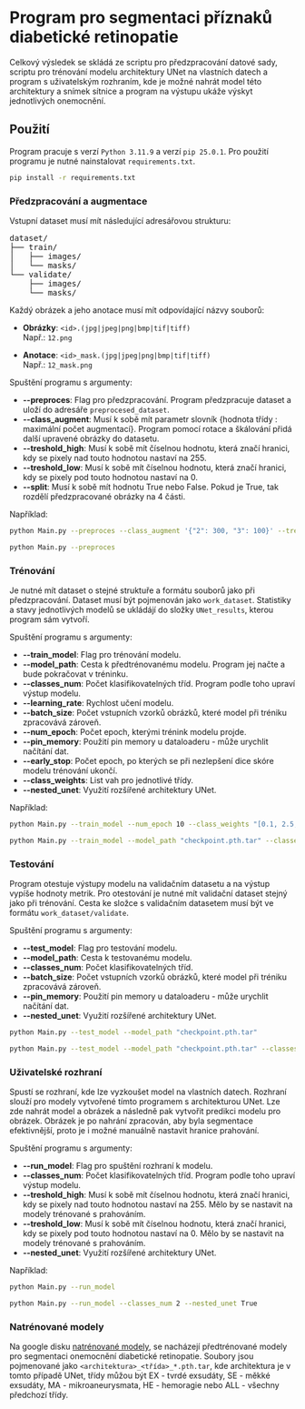 # Program pro segmentaci příznaků diabetické retinopatie
Celkový výsledek se skládá ze scriptu pro předzpracování datové sady, scriptu pro trénování modelu architektury UNet na vlastních datech a program s uživatelským rozhraním, kde je možné nahrát model této architektury a snímek sítnice a program na výstupu ukáže výskyt jednotlivých onemocnění.

## Použití
Program pracuje s verzí `Python 3.11.9` a verzí `pip 25.0.1`. Pro použití programu je nutné nainstalovat `requirements.txt`.
```bash
pip install -r requirements.txt
```


### Předzpracování a augmentace
Vstupní dataset musí mít následující adresářovou strukturu:

<pre>
dataset/ 
├── train/ 
│   ├── images/ 
│   └── masks/ 
└── validate/ 
    ├── images/ 
    └── masks/
</pre>

Každý obrázek a jeho anotace musí mít odpovídající názvy souborů:

- **Obrázky**: `<id>.(jpg|jpeg|png|bmp|tif|tiff)`  
  Např.: `12.png`

- **Anotace**: `<id>_mask.(jpg|jpeg|png|bmp|tif|tiff)`  
  Např.: `12_mask.png`

Spuštění programu s argumenty: 
- **--preproces**: Flag pro předzpracování. Program předzpracuje dataset a uloží do adresáře `preprocesed_dataset`.
- **--class_augment**: Musí k sobě mít parametr slovník {hodnota třídy : maximální počet augmentací}. Program pomocí rotace a škálování přidá další upravené obrázky do datasetu.
- **--treshold_high**: Musí k sobě mít číselnou hodnotu, která značí hranici, kdy se pixely nad touto hodnotou nastaví na 255.
- **--treshold_low**: Musí k sobě mít číselnou hodnotu, která značí hranici, kdy se pixely pod touto hodnotou nastaví na 0.
- **--split**: Musí k sobě mít hodnotu True nebo False. Pokud je True, tak rozdělí předzpracované obrázky na 4 části. 

Například:
```bash
python Main.py --preproces --class_augment '{"2": 300, "3": 100}' --treshold_high 200 --treshold_low 100

python Main.py --preproces
```

### Trénování
Je nutné mít dataset o stejné struktuře a formátu souborů jako při předzpracování. Dataset musí být pojmenován jako `work_dataset`. Statistiky a stavy jednotlivých modelů se ukládájí do složky `UNet_results`, kterou program sám vytvoří.

Spuštění programu s argumenty: 
- **--train_model**: Flag pro trénování modelu.
- **--model_path**: Cesta k předtrénovanému modelu. Program jej načte a bude pokračovat v tréninku.
- **--classes_num**: Počet klasifikovatelných tříd. Program podle toho upraví výstup modelu.
- **--learning_rate**: Rychlost učení modelu.
- **--batch_size**: Počet vstupních vzorků obrázků, které model při tréniku zpracovává zároveň.
- **--num_epoch**: Počet epoch, kterými trénink modelu projde.
- **--pin_memory**: Použití pin memory u dataloaderu - může urychlit načítání dat.
- **--early_stop**: Počet epoch, po kterých se při nezlepšení dice skóre modelu trénování ukončí.
- **--class_weights**: List vah pro jednotlivé třídy.
- **--nested_unet**: Využití rozšířené architektury UNet.

Například:
```bash
python Main.py --train_model --num_epoch 10 --class_weights "[0.1, 2.5, 4, 6, 3.5]"

python Main.py --train_model --model_path "checkpoint.pth.tar" --classes_num 5 --learning_rate 0.0001 --batch_size 1 --num_epoch 50 --pin_memory True --early_stop 10 --class_weights "[0.05, 2.5, 2.5, 4.0, 2.0]" --nested_unet True
```

### Testování
Program otestuje výstupy modelu na validačním datasetu a na výstup vypíše hodnoty metrik. Pro otestování je nutné mít validační dataset stejný jako při trénování. Cesta ke složce s validačním datasetem musí být ve formátu `work_dataset/validate`.

Spuštění programu s argumenty: 
- **--test_model**: Flag pro testování modelu.
- **--model_path**: Cesta k testovanému modelu.
- **--classes_num**: Počet klasifikovatelných tříd.
- **--batch_size**: Počet vstupních vzorků obrázků, které model při tréniku zpracovává zároveň.
- **--pin_memory**: Použití pin memory u dataloaderu - může urychlit načítání dat.
- **--nested_unet**: Využití rozšířené architektury UNet.

```bash
python Main.py --test_model --model_path "checkpoint.pth.tar"

python Main.py --test_model --model_path "checkpoint.pth.tar" --classes_num 5 --batch_size 1 --pin_memory True --nested_unet True
```


### Uživatelské rozhraní
Spustí se rozhraní, kde lze vyzkoušet model na vlastních datech. Rozhraní slouží pro modely vytvořené tímto programem s architekturou UNet. Lze zde nahrát model a obrázek a následně pak vytvořit predikci modelu pro obrázek. Obrázek je po nahrání zpracován, aby byla segmentace efektivnější, proto je i možné manuálně nastavit hranice prahování.

Spuštění programu s argumenty: 
- **--run_model**: Flag pro spuštění rozhraní k modelu.
- **--classes_num**: Počet klasifikovatelných tříd. Program podle toho upraví výstup modelu.
- **--treshold_high**: Musí k sobě mít číselnou hodnotu, která značí hranici, kdy se pixely nad touto hodnotou nastaví na 255. Mělo by se nastavit na modely trénované s prahováním.
- **--treshold_low**: Musí k sobě mít číselnou hodnotu, která značí hranici, kdy se pixely pod touto hodnotou nastaví na 0. Mělo by se nastavit na modely trénované s prahováním.
- **--nested_unet**: Využití rozšířené architektury UNet.

Například:
```bash
python Main.py --run_model

python Main.py --run_model --classes_num 2 --nested_unet True
```

### Natrénované modely
Na google disku [natrénované modely](https://drive.google.com/drive/folders/1qyvVL8UBRe3M037B5ZNVmL69lQMBvRad?usp=sharing), se nacházejí předtrénované modely pro segmentaci onemocnění diabetické retinopatie. Soubory jsou pojmenované jako `<architektura>_<třída>_*.pth.tar`, kde architektura je v tomto případě UNet, třídy můžou být EX - tvrdé exsudáty, SE - měkké exsudáty, MA - mikroaneurysmata, HE - hemoragie nebo ALL - všechny předchozí třídy.